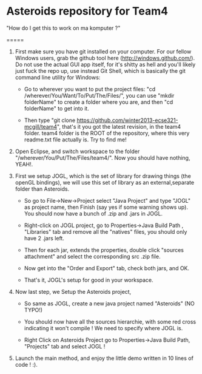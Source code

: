 Asteroids repository for Team4
===================================

"How do I get this to work on ma komputer ?"

=====

1) First make sure you have git installed on your computer. For our fellow Windows users, grab the github tool here (http://windows.github.com/). Do not use the actual GUI app itself, for it's shitty as hell and you'll likely just fuck the repo up, use instead Git Shell, which is basically the git command line utility for Windows:

    - Go to wherever you want to put the project files: "cd /wherever/You/Want/To/Put/The/Files/", you can use "mkdir folderName" to create a folder where you are, and then "cd folderName" to get into it.

    - Then type "git clone https://github.com/winter2013-ecse321-mcgill/team4", that's it you got the latest revision, in the team4 folder. team4 folder is the ROOT of the repository, where this very readme.txt file actually is. Try to find me!


2) Open Eclipse, and switch workspace to the folder "/wherever/You/Put/The/Files/team4/". Now you should have nothing, YEAH!.


2) First we setup JOGL, which is the set of library for drawing things (the openGL bindings), we will use this set of library as an external,separate folder than Asteroids. 

    - So go to File->New->Project select "Java Project" and type "JOGL" as project name, then Finish (say yes if some warning shows up). You should now have a bunch of .zip and .jars in JOGL.

    - Right-click on JOGL project, go to Properties->Java Build Path , "Libraries" tab and remove all the "natives" files, you should only have 2 .jars left.

    - Then for each jar, extends the properties, double click "sources attachment" and select the corresponding src .zip file.

    - Now get into the "Order and Export" tab, check both jars, and OK.

    - That's it, JOGL's setup for good in your workspace.


3) Now last step, we Setup the Asteroids project, 

    - So same as JOGL, create a new java project named "Asteroids" (NO TYPO!) 

    - You should now have all the sources hierarchie, with some red cross indicating it won't compile ! We need to specify where JOGL is.

    - Right Click on Asteroids Project go to Properties->Java Build Path, "Projects" tab and select JOGL !


4) Launch the main method, and enjoy the little demo written in 10 lines of code ! :).
